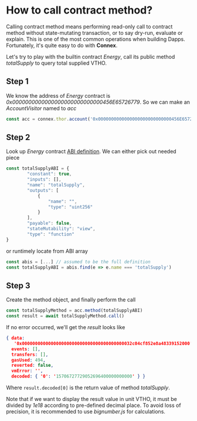 # How to call contract method?

Calling contract method means performing read-only call to contract method without state-mutating transaction, or to say dry-run, evaluate or explain. This is one of the most common operations when building Dapps. Fortunately, it's quite easy to do with **Connex**.

Let's try to play with the builtin contract *Energy*, call its public method *totalSupply* to query total supplied VTHO.

## Step 1

We know the address of *Energy* contract is *0x0000000000000000000000000000456E65726779*. So we can make an *AccountVisitor* named to *acc*

```javascript
const acc = connex.thor.account('0x0000000000000000000000000000456E65726779')
```


## Step 2

Look up *Energy* contract [ABI definition](https://github.com/vechain/b32/blob/master/ABIs/energy.json). We can either pick out needed piece

```javascript
const totalSupplyABI = {
        "constant": true,
        "inputs": [],
        "name": "totalSupply",
        "outputs": [
            {
                "name": "",
                "type": "uint256"
            }
        ],
        "payable": false,
        "stateMutability": "view",
        "type": "function"
}
```

or runtimely locate from ABI array

```javascript
const abis = [...] // assumed to be the full definition
const totalSupplyABI = abis.find(e => e.name === 'totalSupply')
```


## Step 3

Create the method object, and finally perform the call

```javascript
const totalSupplyMethod = acc.method(totalSupplyABI)
const result = await totalSupplyMethod.call()
```

If no error occurred, we'll get the *result* looks like 

```json
{ data:
   '0x000000000000000000000000000000000000000032c04cf852e8a48339152000',
  events: [],
  transfers: [],
  gasUsed: 494,
  reverted: false,
  vmError: '',
  decoded: { '0': '15706727729052696400000000000' } }
```

Where `result.decoded[0]` is the return value of method *totalSupply*. 

Note that if we want to display the result value in unit VTHO, it must be divided by *1e18* according to pre-defined decimal place. To avoid loss of precision, it is recommended to use *bignumber.js* for calculations.